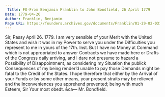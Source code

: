 ```yaml
---
 Title: FO-From Benjamin Franklin to John Bondfield, 26 April 1779
Date: 1779-04-26
Author: Franklin, Benjamin
Page URL: https://founders.archives.gov/documents/Franklin/01-29-02-0317
---
```


Sir,
Passy April 26. 1779.
I am very sensible of your Merit with the United States and wish it was in my Power to serve you under the Difficulties you represent to me in yours of the 17th. Inst. But I have no Money at Command which is not appropriated to answer Contracts we have made here or Drafts of the Congress daily arriving, and I dare not presume to hazard a Possibility of Disappointment, as considering my Situation the publick Consequences of my being render’d unable to pay those Demands might be fatal to the Credit of the States. I hope therefore that either by the Arrival of your Funds or by some other means, your present straits may be relieved and the Inconveniences you apprehend prevented; being with much Esteem, Sir Your most obedt. &ca—
Mr. Bondfield.

